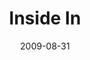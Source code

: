 ---
layout: media
category: media
series: "Inside Out"
title: "Inside In"
date: 2009-08-31
description: "Brian Tome discusses the dynamics of growth and why Crossroads is setup to be an environment of growth."
video: "https://s3.amazonaws.com/crossroadsvideomessages/InsideOut2.mp4"
video-poster: "https://www.crossroads.net/uploadedfiles/InsideOut2-still.jpg"
---